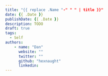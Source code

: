 ```yaml
---
title: "{{ replace .Name "-" " " | title }}"
date: {{ .Date }}
publishDate: {{ .Date }}
description: TODO
draft: true
tags:
  - Self
authors:
    - name: "Dan"
      website: ""
      twitter: ""
      github: "hexnaught"
      linkedin:
---
```

